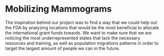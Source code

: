 # Mobilizing Mammograms

The inspiration behind our project was to find a way that we could help out the FDA by analyzing locations that would be the most beneficial to allocate the international grant funds towards. We want to make sure that we are noticing the most underrepresented states that lack the necessary resources and training, as well as population migrations patterns in order to target the largest amount of people we can in the future.
